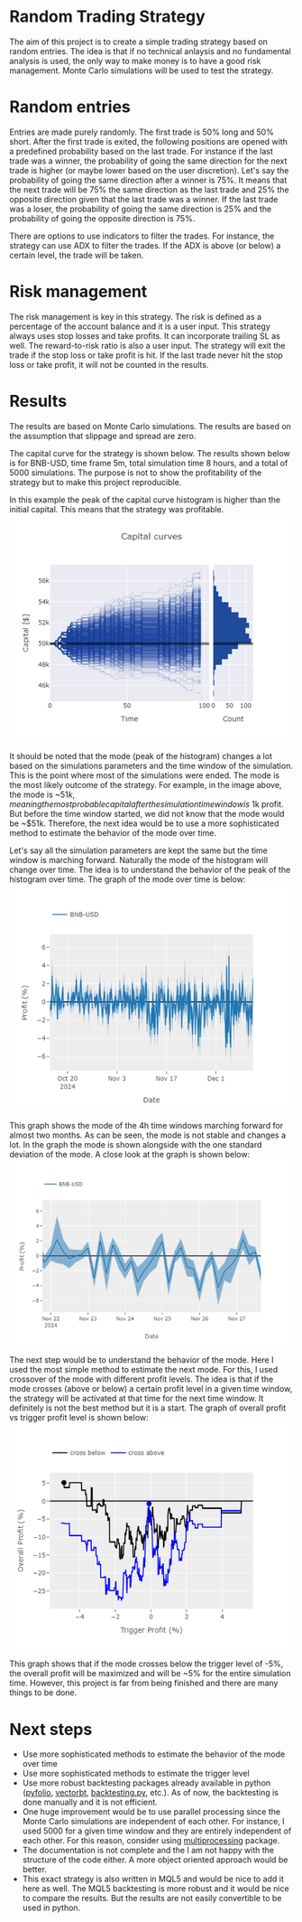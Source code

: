 # Random Trading Strategy
The aim of this project is to create a simple trading strategy based on random entries. The idea is that if no technical anlaysis and no fundamental analysis is used, the only way to make money is to have a good risk management. Monte Carlo simulations will be used to test the strategy.

# Random entries
Entries are made purely randomly. The first trade is 50% long and 50% short. After the first trade is exited, the following positions are opened with a predefined probability based on the last trade. For instance if the last trade was a winner, the probability of going the same direction for the next trade is higher (or maybe lower based on the user discretion). Let's say the probability of going the same direction after a winner is 75%. It means that the next trade will be 75% the same direction as the last trade and 25% the opposite direction given that the last trade was a winner. If the last trade was a loser, the probability of going the same direction is 25% and the probability of going the opposite direction is 75%.

There are options to use indicators to filter the trades. For instance, the strategy can use ADX to filter the trades. If the ADX is above (or below) a certain level, the trade will be taken. 

# Risk management
The risk management is key in this strategy. The risk is defined as a percentage of the account balance and it is a user input. This strategy always uses stop losses and take profits. It can incorporate trailing SL as well. The reward-to-risk ratio is also a user input. The strategy will exit the trade if the stop loss or take profit is hit. If the last trade never hit the stop loss or take profit, it will not be counted in the results.

# Results
The results are based on Monte Carlo simulations. The results are based on the assumption that slippage and spread are zero. 

The capital curve for the strategy is shown below. The results shown below is for BNB-USD, time frame 5m, total simulation time 8 hours, and a total of 5000 simulations. The purpose is not to show the profitability of the strategy but to make this project reproducible. 

In this example the peak of the capital curve histogram is higher than the initial capital. This means that the strategy was profitable.
![a](docs/capital_curve_symmetric.png)

It should be noted that the mode (peak of the histogram) changes a lot based on the simulations parameters and the time window of the simulation. This is the point where most of the simulations were ended. The mode is the most likely outcome of the strategy. For example, in the image above, the mode is ~$51k, meaning the most probable capital after the simulation time window is ~$1k profit. But before the time window started, we did not know that the mode would be ~$51k. Therefore, the next idea would be to use a more sophisticated method to estimate the behavior of the mode over time.

Let's say all the simulation parameters are kept the same but the time window is marching forward. Naturally the mode of the histogram will change over time. The idea is to understand the behavior of the peak of the histogram over time. The graph of the mode over time is below:
![a](docs/mode_vs_time.png)

This graph shows the mode of the 4h time windows marching forward for almost two months. As can be seen, the mode is not stable and changes a lot. In the graph the mode is shown alongside with the one standard deviation of the mode. A close look at the graph is shown below:
![a](docs/mode_vs_time_zoom.png)

The next step would be to understand the behavior of the mode. Here I used the most simple method to estimate the next mode. For this, I used crossover of the mode with different profit levels. The idea is that if the mode crosses (above or below) a certain profit level in a given time window, the strategy will be activated at that time for the next time window. It definitely is not the best method but it is a start. The graph of overall profit vs trigger profit level is shown below:
![a](docs/overall_vs_trigger.png)

This graph shows that if the mode crosses below the trigger level of -5%, the overall profit will be maximized and will be ~5% for the entire simulation time. However, this project is far from being finished and there are many things to be done. 

# Next steps
- Use more sophisticated methods to estimate the behavior of the mode over time
- Use more sophisticated methods to estimate the trigger level
- Use more robust backtesting packages already available in python ([pyfolio](https://github.com/quantopian/pyfolio), [vectorbt](https://vectorbt.dev/), [backtesting.py](https://kernc.github.io/backtesting.py/), etc.). As of now, the backtesting is done manually and it is not efficient. 
- One huge improvement would be to use parallel processing since the Monte Carlo simulations are independent of each other. For instance, I used 5000 for a given time window and they are entirely independent of each other. For this reason, consider using [multiprocessing](https://docs.python.org/3/library/multiprocessing.html) package.
- The documentation is not complete and the I am not happy with the structure of the code either. A more object oriented approach would be better.
- This exact strategy is also written in MQL5 and would be nice to add it here as well. The MQL5 backtesting is more robust and it would be nice to compare the results. But the results are not easily convertible to be used in python.